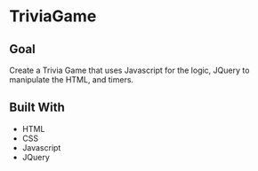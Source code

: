 # TriviaGame

## Goal
Create a Trivia Game that uses Javascript for the logic, JQuery to manipulate the HTML, and timers.

## Built With
* HTML
* CSS
* Javascript
* JQuery
